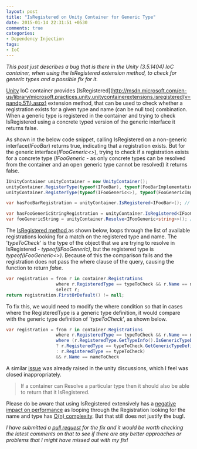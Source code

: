 ```yaml
---
layout: post
title: "IsRegistered on Unity Container for Generic Type"
date: 2015-01-14 22:31:51 +0530
comments: true
categories: 
- Dependency Injection
tags:
- IoC
---
```


*This post just describes a bug that is there in the Unity (3.5.1404) IoC container, when using the IsRegistered extension method, to check for generic types and a possible fix for it.* 

[Unity](http://msdn.microsoft.com/en-us/library/ff647202.aspx) IoC container provides [IsRegistered](http://msdn.microsoft.com/en-us/library/microsoft.practices.unity.unitycontainerextensions.isregistered(v=pandp.51\).aspx) extension method, that can be used to check whether a registration exists for a given type and name (can be null too) combination. When a generic type is registered in the container and trying to check IsRegistered using a concrete typed version of the generic interface it returns false.

As shown in the below code snippet, calling IsRegistered on a non-generic interface(*IFooBar*) returns true, indicating that a registration exists. But for the generic interface(*IFooGeneric<>*), trying to check if a registration exists for a concrete type (*IFooGeneric<string>* - as only concrete types can be resolved from the container and an open generic type cannot be resolved) it returns false.

``` csharp
IUnityContainer unityContainer = new UnityContainer();
unityContainer.RegisterType(typeof(IFooBar), typeof(FooBarImplementation));
unityContainer.RegisterType(typeof(IFooGeneric<>), typeof(FooGenericImplementation<>));

var hasFooBarRegistration = unityContainer.IsRegistered<IFooBar>(); // Returns true

var hasFooGenericStringRegistration = unityContainer.IsRegistered<IFooGeneric<string>>(); // Returns False
var fooGenericString = unityContainer.Resolve<IFooGeneric<string>>(); // Resolution Succeeds

```

The [IsRegistered method ](https://unity.codeplex.com/SourceControl/latest#source/Unity/Src/UnityContainerExtensions.cs) as shown below, loops through the list of available registrations looking for a match on the registered type and name. The '*typeToCheck*' is the type of the object that we are trying to resolve in IsRegistered - *typeof(IFooGeneric<string>)*, but the registered type is *typeof(IFooGeneric<>)*. Because of this the comparison fails and the registration does not pass the where clause of the query, causing the function to return *false*.

``` csharp
var registration = from r in container.Registrations
                   where r.RegisteredType == typeToCheck && r.Name == nameToCheck
                   select r;
return registration.FirstOrDefault() != null;
```

To fix this, we would need to modify the where condition so that in cases where the RegisteredType is a generic type definition, it would compare with the generic type definition of '*typeToCheck*', as shown below.

``` csharp
var registration = from r in container.Registrations
                   where r.RegisteredType == typeToCheck && r.Name == nameToCheck
                   where (r.RegisteredType.GetTypeInfo().IsGenericTypeDefinition
                   ? r.RegisteredType == typeToCheck.GetGenericTypeDefinition()
                   : r.RegisteredType == typeToCheck)
                   && r.Name == nameToCheck
```

A similar [issue](https://unity.codeplex.com/discussions/568979) was already raised in the unity discussions, which I feel was closed inappropriately. 
> If a container can Resolve a particular type then it should also be able to return that it IsRegistered.

Please do be aware that using IsRegistered extensively has a [negative impact on performance](http://unity.codeplex.com/discussions/268223) as looping through the Registration looking for the name and type has [O(n) complexity](http://en.wikipedia.org/wiki/Big_O_notation). But that still does not justify the bug!. 

*I have submitted a [pull request](https://unity.codeplex.com/SourceControl/network/forks/rahulpnath/isregisteredforgenerictype/contribution/7901) for the fix and it would be worth checking the latest comments on that to see if there are any better approaches or problems that I might have missed out with my fix!*